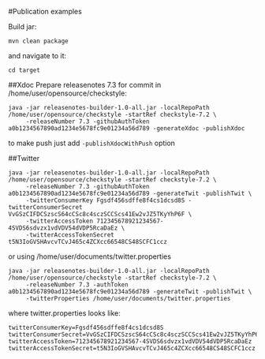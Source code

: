 #Publication examples

Build jar:
```
mvn clean package
```
and navigate to it:
```
cd target
```

##Xdoc
Prepare releasenotes 7.3 for commit in /home/user/opensource/checkstyle:
```
java -jar releasenotes-builder-1.0-all.jar -localRepoPath /home/user/opensource/checkstyle -startRef checkstyle-7.2 \
     -releaseNumber 7.3 -githubAuthToken a0b1234567890ad1234e5678fc9e01234a56d789 -generateXdoc -publishXdoc
```
to make push just add `-publishXdocWithPush` option

##Twitter
```
java -jar releasenotes-builder-1.0-all.jar -localRepoPath /home/user/opensource/checkstyle -startRef checkstyle-7.2 \
     -releaseNumber 7.3 -githubAuthToken a0b1234567890ad1234e5678fc9e01234a56d789 -generateTwit -publishTwit \
     -twitterConsumerKey Fgsdf456sdffe8f4cs1dcsd8S -twitterConsumerSecret VvGSzCIFDCSzscS64cCSc8c4sczSCCScs41Ew2vJZ5TKyYhP6F \
     -twitterAccessToken 712345678921234567-4SVDS6sdvzx1vdVDV54dVDP5RcaDaEz \
     -twitterAccessTokenSecret t5N3IoGVSHAvcvTCvJ465c4ZCXcc66548CS48SCFC1ccz
```
or using /home/user/documents/twitter.properties
```
java -jar releasenotes-builder-1.0-all.jar -localRepoPath /home/user/opensource/checkstyle -startRef checkstyle-7.2 \
     -releaseNumber 7.3 -authToken a0b1234567890ad1234e5678fc9e01234a56d789 -generateTwit -publishTwit \
     -twitterProperties /home/user/documents/twitter.properties
```
where twitter.properties looks like:
```
twitterConsumerKey=Fgsdf456sdffe8f4cs1dcsd8S
twitterConsumerSecret=VvGSzCIFDCSzscS64cCSc8c4sczSCCScs41Ew2vJZ5TKyYhP6F
twitterAccessToken=712345678921234567-4SVDS6sdvzx1vdVDV54dVDP5RcaDaEz
twitterAccessTokenSecret=t5N3IoGVSHAvcvTCvJ465c4ZCXcc66548CS48SCFC1ccz
```
